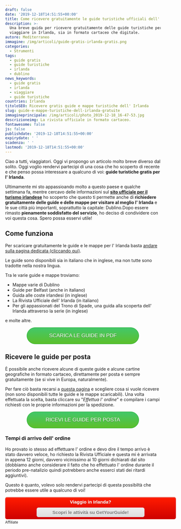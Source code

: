 ```yaml
---
draft: false
date: '2019-12-18T14:51:55+00:00'
title: Come ricevere gratuitamente le guide turistiche ufficiali dell' Irlanda
description: >-
  Una breve guida per ricevere gratuitamente delle guide turistiche per
  viaggiare in Irlanda, sia in formato cartaceo che digitale.
autore: Mediterraneo
immagine: /img/articoli/guide-gratis-irlanda-gratis.png
categories:
  - Strumenti
tags:
  - guide gratis
  - guide turistiche
  - irlanda
  - dublino
news_keywords:
  - guide gratis
  - irlanda
  - viaggiare
  - guide turistiche
countries: Irlanda
titoloSEO: Ricevere gratis guide e mappe turistiche dell' Irlanda
slug: guide-e-mappe-turistiche-dell-irlanda-gratuite
immagineprincipale: /img/articoli/photo_2019-12-18_16-47-53.jpg
descrizioneimg: La rivista ufficiale in formato cartaceo.
fontawesome: false
js: false
publishdate: '2019-12-18T14:51:55+00:00'
expirydate: ' '
scadenza: ' '
lastmod: '2019-12-18T14:51:55+00:00'
---
```

Ciao a tutti, viaggiatori. Oggi vi propongo un articolo molto breve diverso dal solito. Oggi voglio rendervi partecipi di una cosa che ho scoperto di recente e che penso possa interessare a qualcuno di voi: **guide turistiche gratis per l' Irlanda**. 

Ultimamente mi sto appassioando molto a questo paese e qualche settimana fa, mentre cercavo delle informazioni sul **[sito ufficiale per il turismo irlandese](https://www.ireland.com)** ho scoperto che questo ti permette anche di **richiedere gratuitamente delle guide e delle mappe per visitare al meglio l' Irlanda** e le sue città più importanti, soprattutto la capitale: Dublino.Dopo essere rimasto **pienamente soddisfatto del servizio**, ho deciso di condividere con voi questa cosa. Spero possa esservi utile!

## Come funziona

Per scaricare gratuitamente le guide e le mappe per l' Irlanda basta [andare sulla pagina dedicata (cliccando qui)](https://www.ireland.com/it-it/brochures/).

Le guide sono disponibili sia in italiano che in inglese, ma non tutte sono tradotte nella nostra lingua.

Tra le varie guide e mappe troviamo:

* Mappe varie di Dublino
* Guide per Belfast (anche in italiano)
* Guida alle coste irlandesi (in inglese)
* La Rivista Ufficiale dell' Irlanda (in italiano)
* Per gli appassionati del Trono di Spade, una guida alla scoperta dell' Irlanda attraverso la serie (in inglese)

e molte altre.

<div style="width: 100%"><a href="https://www.ireland.com/it-it/brochures/" class="noext" style="background:linear-gradient(to bottom, #44c767 5%, #5cbf2a 100%);	background-color:#44c767;	border-radius:28px;	border:1px solid #18ab29;	display:inline-block;	cursor:pointer;	color:#ffffff;	font-family:Arial;	font-size:17px;	padding:16px 31px;	text-decoration:none;	text-shadow:0px 1px 0px #2f6627; margin: auto; display: block; max-width: 300px; text-align: center">SCARICA LE GUIDE IN PDF</a>	</div>

## Ricevere le guide per posta

È possibile anche ricevere alcune di queste guide e alcune cartine geografiche in formato cartaceo, direttamente per posta e sempre gratuitamente (se si vive in Europa, naturalmente). 

Per fare ciò basta recarsi a [questa pagina](https://www.ireland.com/it-it/postalbrochures/) e scegliere cosa si vuole ricevere (non sono disponibili tutte le guide e le mappe scaricabili). Una volta effettuata la scelta, basta cliccare su "_Effettua l' ordine_" e compilare i campi richiesti con le proprie informazioni per la spedizione. 

<div style="width: 100%"><a href="https://www.ireland.com/it-it/postalbrochures/" class="noext" style="background:linear-gradient(to bottom, #44c767 5%, #5cbf2a 100%);	background-color:#44c767;	border-radius:28px;	border:1px solid #18ab29;	display:inline-block;	cursor:pointer;	color:#ffffff;	font-family:Arial;	font-size:17px;	padding:16px 31px;	text-decoration:none;	text-shadow:0px 1px 0px #2f6627; margin: auto; display: block; max-width: 300px; text-align: center">RICEVI LE GUIDE PER POSTA</a>	</div>

### Tempi di arrivo dell' ordine

Ho provato io stesso ad effettuare l' ordine e devo dire il tempo arrivo è stato davvero veloce, ho richiesto la Rivista Ufficiale e questa mi è arrivata in appena 12 giorni, davvero vicinissimo ai 10 giorni dichiarati dal sito (dobbiamo anche considerare il fatto che ho effettuato l' ordine durante il periodo pre-natalizio quindi potrebbero anche esserci stati dei ritardi aggiuntivi).

Questo è quanto, volevo solo rendervi partecipi di questa possibiltà che potrebbe essere utile a qualcuno di voi!

<div style="box-shadow:inset 0px 1px 0px 0px #f29c93;	background:linear-gradient(to bottom, #fe1a00 5%, #ce0100 100%);	background-color:#fe1a00;	border-radius:6px;	border:1px solid #d83526;	display:inline-block;	color:#ffffff;	font-family:Arial;	font-size:15px;	font-weight:bold;	padding:6px 24px;	text-decoration:none;	text-shadow:0px 1px 0px #b23e35;width: 100%; text-align: center"> Viaggio in Irlanda? 	<a href="https://www.getyourguide.it/irlanda-n34/?partner_id=CSSHL9T&utm_medium=online_publisher&utm_source=thatrocketx%40protonmail.com&placement=button-cta&cmp=guide_irlanda_gratis_button" class="noext" style="box-shadow:inset 0px 1px 0px 0px #ffffff;	background:linear-gradient(to bottom, #ededed 5%, #dfdfdf 100%);	background-color:#ededed;	border-radius:6px;	border:1px solid #dcdcdc;	display:inline-block;	cursor:pointer;	color:#777777;	font-family:Arial;	font-size:15px;	font-weight:bold;	padding:6px 24px;	text-decoration:none;	text-shadow:0px 1px 0px #ffffff; display: block; max-width: 300px; margin: 10px auto auto auto"> Scopri le attività su GetYourGuide!</a>	</div><small> Affiliate </small>​
